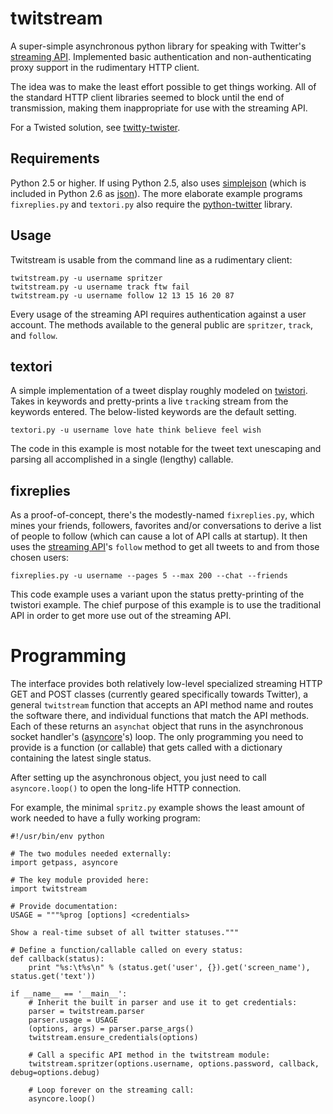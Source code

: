 # twitstream #

A super-simple asynchronous python library for speaking with Twitter's
[streaming API][]. Implemented basic authentication and non-authenticating
proxy support in the rudimentary HTTP client.

The idea was to make the least effort possible to get things working. All of
the standard HTTP client libraries seemed to block until the end of
transmission, making them inappropriate for use with the streaming API.

For a Twisted solution, see [twitty-twister][].

[streaming API]: http://apiwiki.twitter.com/Streaming-API-Documentation
[twitty-twister]: http://github.com/dustin/twitty-twister/blob/master/example/feed.py

## Requirements ##

Python 2.5 or higher. If using Python 2.5, also uses [simplejson][] (which is
included in Python 2.6 as [json][]). The more elaborate example programs
`fixreplies.py` and `textori.py` also require the [python-twitter][] library.

[simplejson]: http://pypi.python.org/pypi/simplejson/
[json]: http://docs.python.org/library/json.html
[python-twitter]: http://code.google.com/p/python-twitter/

## Usage ##

Twitstream is usable from the command line as a rudimentary client:

    twitstream.py -u username spritzer
    twitstream.py -u username track ftw fail
    twitstream.py -u username follow 12 13 15 16 20 87

Every usage of the streaming API requires authentication against a user
account. The methods available to the general public are `spritzer`, `track`,
and `follow`.

## textori ##

A simple implementation of a tweet display roughly modeled on [twistori][].
Takes in keywords and pretty-prints a live `track`ing stream from the keywords 
entered. The below-listed keywords are the default setting.

    textori.py -u username love hate think believe feel wish

The code in this example is most notable for the tweet text unescaping and
parsing all accomplished in a single (lengthy) callable.

[twistori]: http://twistori.com/

## fixreplies ##

As a proof-of-concept, there's the modestly-named `fixreplies.py`, which mines
your friends, followers, favorites and/or conversations to derive a list of
people to follow (which can cause a lot of API calls at startup). It then uses
the [streaming API][]'s `follow` method to get all tweets to and from those
chosen users:

    fixreplies.py -u username --pages 5 --max 200 --chat --friends

This code example uses a variant upon the status pretty-printing of the
twistori example. The chief purpose of this example is to use the traditional
API in order to get more use out of the streaming API.

# Programming #

The interface provides both relatively low-level specialized streaming HTTP
GET and POST classes (currently geared specifically towards Twitter), a
general `twitstream` function that accepts an API method name and routes the
software there, and individual functions that match the API methods. Each of
these returns an `asynchat` object that runs in the asynchronous socket
handler's ([asyncore][]'s) loop. The only programming you need to provide is a
function (or callable) that gets called with a dictionary containing the
latest single status.

[asyncore]: http://docs.python.org/library/asyncore.html

After setting up the asynchronous object, you just need to call
`asyncore.loop()` to open the long-life HTTP connection.

For example, the minimal `spritz.py` example shows the least amount of work
needed to have a fully working program:

    #!/usr/bin/env python
    
    # The two modules needed externally:
    import getpass, asyncore
    
    # The key module provided here:
    import twitstream
    
    # Provide documentation:
    USAGE = """%prog [options] <credentials> 
      
    Show a real-time subset of all twitter statuses."""
    
    # Define a function/callable called on every status:
    def callback(status):
        print "%s:\t%s\n" % (status.get('user', {}).get('screen_name'), status.get('text'))
    
    if __name__ == '__main__':
        # Inherit the built in parser and use it to get credentials:
        parser = twitstream.parser
        parser.usage = USAGE
        (options, args) = parser.parse_args()
        twitstream.ensure_credentials(options)
        
        # Call a specific API method in the twitstream module: 
        twitstream.spritzer(options.username, options.password, callback, debug=options.debug)
        
        # Loop forever on the streaming call:
        asyncore.loop()

